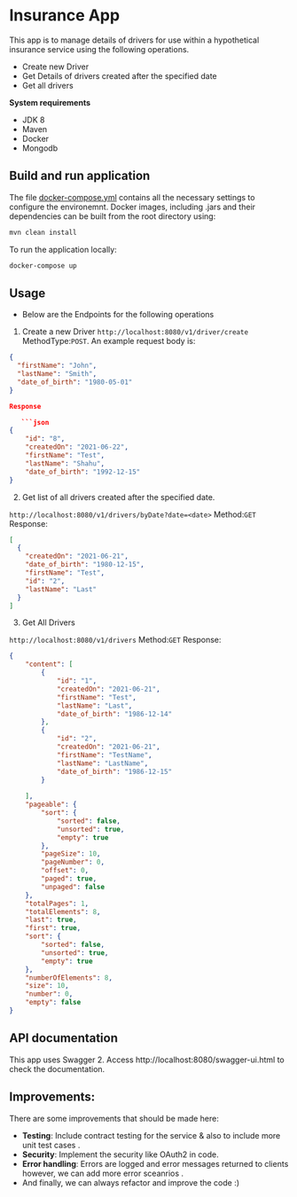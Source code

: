 # Insurance App #

This app is to manage details of drivers for use within a hypothetical insurance service using the following operations.
* Create new Driver
* Get Details of drivers created after the specified date
* Get all drivers

**System requirements**
- JDK 8
- Maven
- Docker
- Mongodb

## Build and run application

The file [docker-compose.yml](docker-compose.yml) contains all the necessary settings to configure the environemnt.
Docker images, including  .jars and their dependencies can be built from the root directory using:

```bash
mvn clean install
```

To run the application locally:
```bash
docker-compose up
```

## Usage ##
* Below are the Endpoints for the following operations
1. Create a new Driver
   `http://localhost:8080/v1/driver/create`
   MethodType:`POST`.
An example request body is:
```json
{
  "firstName": "John",
  "lastName": "Smith",
  "date_of_birth": "1980-05-01" 
}

Response 

   ```json
{
    "id": "8",
    "createdOn": "2021-06-22",
    "firstName": "Test",
    "lastName": "Shahu",
    "date_of_birth": "1992-12-15"
}
```

2. Get list of all drivers created after the specified date.

  `http://localhost:8080/v1/drivers/byDate?date=<date>`
Method:`GET`
Response:
```json
[
  {
    "createdOn": "2021-06-21",
    "date_of_birth": "1980-12-15",
    "firstName": "Test",
    "id": "2",
    "lastName": "Last"
  }
]
```

3. Get All Drivers

`http://localhost:8080/v1/drivers`
Method:`GET`
Response:
```json
{
    "content": [
        {
            "id": "1",
            "createdOn": "2021-06-21",
            "firstName": "Test",
            "lastName": "Last",
            "date_of_birth": "1986-12-14"
        },
        {
            "id": "2",
            "createdOn": "2021-06-21",
            "firstName": "TestName",
            "lastName": "LastName",
            "date_of_birth": "1986-12-15"
        }
        
    ],
    "pageable": {
        "sort": {
            "sorted": false,
            "unsorted": true,
            "empty": true
        },
        "pageSize": 10,
        "pageNumber": 0,
        "offset": 0,
        "paged": true,
        "unpaged": false
    },
    "totalPages": 1,
    "totalElements": 8,
    "last": true,
    "first": true,
    "sort": {
        "sorted": false,
        "unsorted": true,
        "empty": true
    },
    "numberOfElements": 8,
    "size": 10,
    "number": 0,
    "empty": false
}
```

## API documentation 
This app uses Swagger 2. Access http://localhost:8080/swagger-ui.html to check the documentation.

## Improvements:

There are some improvements that should be made here:

- **Testing**: Include contract testing for the service & also to include more unit test cases .
- **Security**: Implement the security like OAuth2 in code.
- **Error handling**: Errors are logged and error messages returned to clients however, we can add more error sceanrios .
- And finally, we can always refactor and improve the code :)

